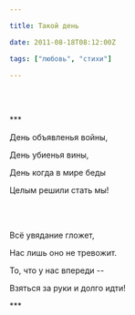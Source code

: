 ```yaml
---

title: Такой день

date: 2011-08-18T08:12:00Z

tags: ["любовь", "стихи"]

---
```


<br/><br/>

\*\*\*

День объявленья войны,

День убиенья вины,

День когда в мире беды

Целым решили стать мы!

<br/><br/>

Всё увядание гложет,

Нас лишь оно не тревожит.

То, что у нас впереди --

Взяться за руки и долго идти!

\*\*\*
